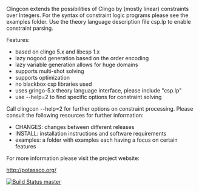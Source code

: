 Clingcon extends the possibilities of Clingo by (mostly linear) constraints over Integers.
For the syntax of constraint logic programs please see the examples folder.
Use the theory language description file csp.lp to enable constraint parsing.

Features:

 * based on clingo 5.x and libcsp 1.x
 * lazy nogood generation based on the order encoding
 * lazy variable generation allows for huge domains
 * supports multi-shot solving
 * supports optimization
 * no blackbox csp libraries used
 * uses gringo-5.x theory language interface, please include "csp.lp"
 * use --help=2 to find specific options for constraint solving 

Call clingcon --help=2 for further options on constraint processing.
Please consult the following resources for further information:

  - CHANGES:  changes between different releases
  - INSTALL:  installation instructions and software requirements
  - examples: a folder with examples each having a focus on certain features

For more information please visit the project website: 
  
  http://potassco.org/

[![Build Status master](https://badges.herokuapp.com/travis/potassco/clingcon?branch=master&label=master)](https://travis-ci.org/potassco/clingcon?branch=master)
